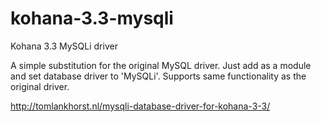 kohana-3.3-mysqli
=================

Kohana 3.3 MySQLi driver

A simple substitution for the original MySQL driver. Just add as a module and set database driver to 'MySQLi'. 
Supports same functionality as the original driver. 

http://tomlankhorst.nl/mysqli-database-driver-for-kohana-3-3/
